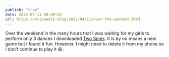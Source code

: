 ```yaml
---
publish: "true"
date: 2022-04-11 08:49:43
url: https://ericmwalk.blog/2022/04/11/over-the-weekend.html
---
```

Over the weekend in the many hours that I was waiting for my girls to perform only 3 dances I downloaded [Two Spies](https://playspies.com/). It is by no means a new game but I found it fun. However, I might need to delete it from my phone so I don’t continue to play it 😆.
